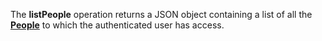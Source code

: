 <a name="listPeople"></a>The **listPeople** operation returns a JSON object containing a list of all the <a href="#people">**People**</a> to which the authenticated user has access.
